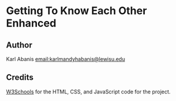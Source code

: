 # Getting To Know Each Other Enhanced

## Author
Karl Abanis [email:karlmandyhabanis@lewisu.edu](mailto:karlmandyhabanis@lewisu.edu)

## Credits
[W3Schools](https://www.w3schools.com/html/) for the HTML, CSS, and JavaScript code for the project.
